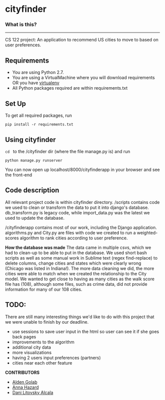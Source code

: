 cityfinder
========================

### What is this?
-------------

CS 122 project:
An application to recommend US cities to move to based on user preferences.

Requirements
-----------

* You are using Python 2.7.
* You are using a VirtualMachine where you will download requirements OR you have [virtualenv](https://pypi.python.org/pypi/virtualenv)
* All Python packages required are within requirements.txt


Set Up
---------------

To get all required packages, run
```
pip install -r requirements.txt
```

Using cityfinder
---------------

```cd ``` to the /cityfinder dir (where the file manage.py is) and run

```
python manage.py runserver
```
You can now open up localhost/8000/cityfinderapp in your browser and see the front-end

Code description
---------------
All relevant project code is within cityfinder directory.
/scripts contains code we used to clean or transform the data to put it into django's database. db_transform.py is legacy code, while import_data.py was the latest we used to update the database.

/cityfinderapp contains most of our work, including the Django application. algorithms.py and City.py are files with code we created to run a weighted-scores algorithm to rank cities according to user preference.

**How the database was made**
The data came in multiple csvs, which we had to clean-up to be able to put in the database. We used short bash scripts as well as some manual work in Sublime text (regex find-replace) to delete columns, change cities and states which were clearly wrong (Chicago was listed in Indiana!). The more data cleaning we did, the more cities were able to match when we created the relationship to the City model. We wanted to get close to having as many cities as the walk score file has (108), although some files, such as crime data, did not provide information for many of our 108 cities.

TODO:
---------------
There are still many interesting things we'd like to do with this project that we were unable to finish by our deadline.
* use sessions to save user input in the html so user can see it if she goes back pages
* improvements to the algorithm
* additional city data
* more visualizations
* having 2 users input preferences (partners)
* cities near each other feature


**CONTRIBUTORS**
- [Alden Golab](https://github.com/aldengolab)
- [Anna Hazard](https://github.com/annalizhaz)
- [Dani Litovsky Alcala](https://github.com/danilito19)

